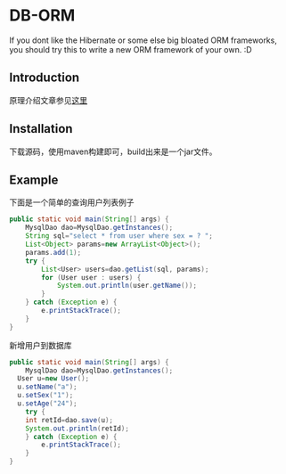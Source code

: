 # DB-ORM

If you dont like the Hibernate or some else big bloated ORM frameworks, you should try this to write a new ORM framework of your own. :D

## Introduction

原理介绍文章参见[这里](http://www.jianshu.com/p/f52d34ae9289)

## Installation

下载源码，使用maven构建即可，build出来是一个jar文件。

## Example

下面是一个简单的查询用户列表例子

```java
public static void main(String[] args) {
	MysqlDao dao=MysqlDao.getInstances();
	String sql="select * from user where sex = ? ";
	List<Object> params=new ArrayList<Object>();
	params.add(1);
	try {
		List<User> users=dao.getList(sql, params);
		for (User user : users) {
			System.out.println(user.getName());
		}
	} catch (Exception e) {
		e.printStackTrace();
	}
}
```

新增用户到数据库

```java
public static void main(String[] args) {
	MysqlDao dao=MysqlDao.getInstances();
  User u=new User();
  u.setName("a");
  u.setSex("1");
  u.setAge("24");
	try {
    int retId=dao.save(u);
    System.out.println(retId);
	} catch (Exception e) {
		e.printStackTrace();
	}
}
```
